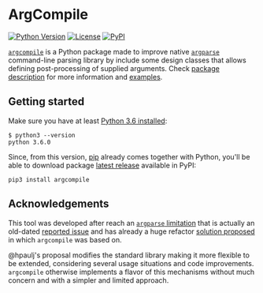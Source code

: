 # ArgCompile

[![Python Version](https://img.shields.io/pypi/pyversions/argcompile?color=red)][Python]
[![License](https://img.shields.io/github/license/artu-hnrq/argcompile)][License]
[![PyPI](https://img.shields.io/pypi/v/argcompile?color=blue)][PyPI]

[`argcompile`][PyPI] is a Python package made to improve native [`argparse`][1] command-line parsing library by include some design classes that allows defining post-processing of supplied arguments. Check [package description](DESCRIPTION.md) for more information and [examples](DESCRIPTION.md#Example).


## Getting started
Make sure you have at least [Python 3.6 installed][2]:
```
$ python3 --version
python 3.6.0
```

Since, from this version, [pip][3] already comes together with Python, you'll be able to download package [latest release][PyPI] available in PyPI:
```
pip3 install argcompile
```

## Acknowledgements

This tool was developed after reach an [`argparse` limitation][4] that is actually an old-dated [reported issue][5] and has already a huge refactor [solution proposed][6] in which `argcompile` was based on.

@hpaulj's proposal modifies the standard library making it more flexible to be extended, considering several usage situations and code improvements. `argcompile` otherwise implements a flavor of this mechanisms without much concern and with a simpler and limited approach.

  [Python]: https://www.python.org/downloads/
  [License]: https://github.com/artu-hnrq/argcompile/blob/master/LICENSE
  [PyPI]: https://pypi.org/project/argcompile
  [1]: https://docs.python.org/3/library/argparse.html
  [2]: https://realpython.com/installing-python/
  [3]: https://pip.pypa.io/en/stable/installing/
  [4]: https://stackoverflow.com/q/61624056/2989289
  [5]: https://bugs.python.org/issue11588
  [6]: https://github.com/hpaulj/argparse_issues
